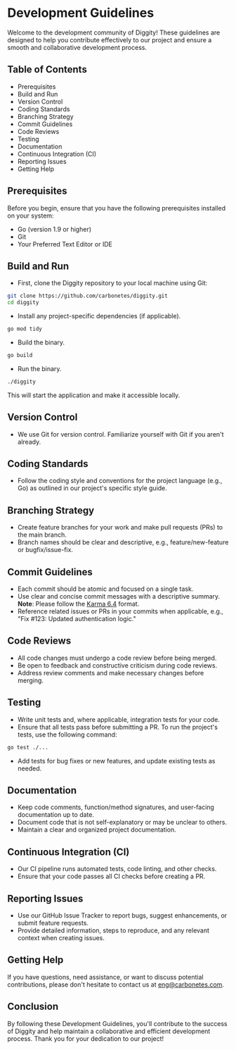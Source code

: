 # Development Guidelines
Welcome to the development community of Diggity! These guidelines are designed to help you contribute effectively to our project and ensure a smooth and collaborative development process.

## Table of Contents
- Prerequisites
- Build and Run
- Version Control
- Coding Standards
- Branching Strategy
- Commit Guidelines
- Code Reviews
- Testing
- Documentation
- Continuous Integration (CI)
- Reporting Issues
- Getting Help

## Prerequisites
Before you begin, ensure that you have the following prerequisites installed on your system:

- Go (version 1.9 or higher)
- Git
- Your Preferred Text Editor or IDE

## Build and Run
- First, clone the Diggity repository to your local machine using Git:
```bash
git clone https://github.com/carbonetes/diggity.git
cd diggity
```
- Install any project-specific dependencies (if applicable).
```bash
go mod tidy
```
- Build the binary.
```bash
go build
```
- Run the binary.
```bash
./diggity
```
This will start the application and make it accessible locally.

## Version Control
- We use Git for version control. Familiarize yourself with Git if you aren't already.

## Coding Standards
- Follow the coding style and conventions for the project language (e.g., Go) as outlined in our project's specific style guide.

## Branching Strategy
- Create feature branches for your work and make pull requests (PRs) to the main branch.
- Branch names should be clear and descriptive, e.g., feature/new-feature or bugfix/issue-fix.

## Commit Guidelines
- Each commit should be atomic and focused on a single task.
- Use clear and concise commit messages with a descriptive summary.<br /> 
**Note**: Please follow the [Karma 6.4](http://karma-runner.github.io/6.4/dev/git-commit-msg.html) format.
- Reference related issues or PRs in your commits when applicable, e.g., "Fix #123: Updated authentication logic."

## Code Reviews
- All code changes must undergo a code review before being merged.
- Be open to feedback and constructive criticism during code reviews.
- Address review comments and make necessary changes before merging.

## Testing
- Write unit tests and, where applicable, integration tests for your code.
- Ensure that all tests pass before submitting a PR. To run the project's tests, use the following command:
```bash
go test ./...
```
- Add tests for bug fixes or new features, and update existing tests as needed.

## Documentation
- Keep code comments, function/method signatures, and user-facing documentation up to date.
- Document code that is not self-explanatory or may be unclear to others.
- Maintain a clear and organized project documentation.

## Continuous Integration (CI)
- Our CI pipeline runs automated tests, code linting, and other checks.
- Ensure that your code passes all CI checks before creating a PR.

## Reporting Issues
- Use our GitHub Issue Tracker to report bugs, suggest enhancements, or submit feature requests.
- Provide detailed information, steps to reproduce, and any relevant context when creating issues.

## Getting Help
If you have questions, need assistance, or want to discuss potential contributions, please don't hesitate to contact us at [eng@carbonetes.com](mailto:eng@carbonetes.com).

## Conclusion
By following these Development Guidelines, you'll contribute to the success of Diggity and help maintain a collaborative and efficient development process. Thank you for your dedication to our project!